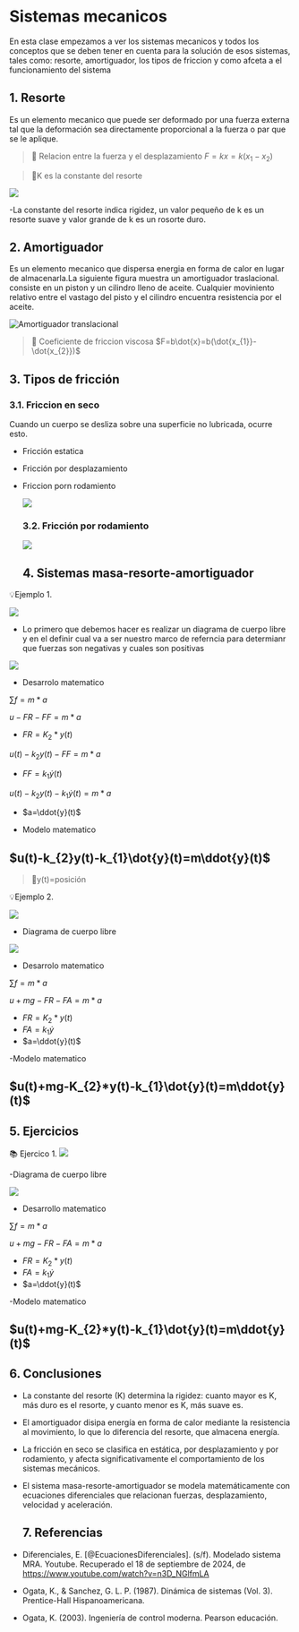# Sistemas mecanicos 
En esta clase empezamos a ver los sistemas mecanicos y todos los conceptos que se deben tener en cuenta para la solución de esos sistemas, tales como: resorte, amortiguador, los tipos de friccion y como afceta a el funcionamiento del sistema 

## 1. Resorte 
Es un elemento mecanico que puede ser deformado por una fuerza externa tal que la deformación sea directamente proporcional a la fuerza o par que se le aplique.

>🔑 Relacion entre la fuerza y el desplazamiento 
$F=kx=k(x_{1}-x_{2})$

>🔑K es la constante del resorte

![](https://github.com/diegavila00/Apuntes/blob/main/TP/resorte.png)

-La constante del resorte indica rigidez, un valor pequeño de k es un resorte suave y valor grande de k es un rosorte duro.

## 2. Amortiguador 
Es un elemento mecanico que dispersa energia en forma de calor en lugar de almacenarla.La siguiente figura muestra un amortiguador traslacional. consiste en un piston y un cilindro lleno de aceite. Cualquier moviniento relativo entre el vastago del pisto y el cilindro encuentra resistencia por el aceite.

![Amortiguador translacional](https://github.com/diegavila00/Apuntes/blob/main/TP/Captura%20de%20pantalla%202024-09-17%20103113.png)

>🔑 Coeficiente de friccion viscosa
>$F=b\dot{x}=b(\dot{x_{1}}-\dot{x_{2}})$

## 3. Tipos de fricción 
### 3.1. Friccion en seco 
Cuando un cuerpo se desliza sobre una superficie no lubricada, ocurre esto.

- Fricción estatica 
- Fricción por desplazamiento 
- Friccion porn rodamiento

  ![](https://github.com/diegavila00/Apuntes/blob/main/TP/image.png)

  ### 3.2. Fricción por rodamiento
  ![](https://github.com/diegavila00/Apuntes/blob/main/TP/rotacion.png)

  ## 4. Sistemas masa-resorte-amortiguador
  
💡Ejemplo 1. 
  
  ![](https://github.com/diegavila00/Apuntes/blob/main/TP/Masa%20resorte.png)

  - Lo primero que debemos hacer es realizar un diagrama de cuerpo libre y en el definir cual va a ser nuestro marco de referncia para determianr que fuerzas son negativas y cuales son positivas

  ![](https://github.com/diegavila00/Apuntes/blob/main/TP/cuerpo%20libre.png)

- Desarrolo matematico 

$\sum f = m*a$

$u-FR-FF=m*a$

- $FR=K_{2}*y(t)$
  
$u(t)-k_{2}y(t)-FF=m*a$

- $FF=k_{1}\dot{y}(t)$

$u(t)-k_{2}y(t)-k_{1}\dot{y}(t)=m*a$

- $a=\ddot{y}(t)$

- Modelo matematico

$u(t)-k_{2}y(t)-k_{1}\dot{y}(t)=m\ddot{y}(t)$
-

>🔑y(t)=posición

💡Ejemplo 2.

![](https://github.com/diegavila00/Apuntes/blob/main/TP/masa%20resorte%202.png)

- Diagrama de cuerpo libre

![](https://github.com/diegavila00/Apuntes/blob/main/TP/cuerpo%20libre%202.1.png)

- Desarrolo matematico

$\sum f = m*a$

$u+mg-FR-FA=m*a$

- $FR=K_{2}*y(t)$
- $FA=k_{1}\dot{y}$
- $a=\ddot{y}(t)$

-Modelo matematico

$u(t)+mg-K_{2}*y(t)-k_{1}\dot{y}(t)=m\ddot{y}(t)$
-

## 5. Ejercicios 
📚 Ejercico 1. 
![](https://github.com/diegavila00/Apuntes/blob/main/TP/ejercicio.png)

-Diagrama de cuerpo libre 

![](https://github.com/diegavila00/Apuntes/blob/main/TP/cuerpo%20libro%20ejercico.png)

- Desarrollo matematico
  
$\sum f = m*a$

$u+mg-FR-FA=m*a$

- $FR=K_{2}*y(t)$
- $FA=k_{1}\dot{y}$
- $a=\ddot{y}(t)$

-Modelo matematico

$u(t)+mg-K_{2}*y(t)-k_{1}\dot{y}(t)=m\ddot{y}(t)$
-

## 6. Conclusiones 
- La constante del resorte (K) determina la rigidez: cuanto mayor es K, más duro es el resorte, y cuanto menor es K, más suave es.
   
- El amortiguador disipa energía en forma de calor mediante la resistencia al movimiento, lo que lo diferencia del resorte, que almacena energía.

- La fricción en seco se clasifica en estática, por desplazamiento y por rodamiento, y afecta significativamente el comportamiento de los sistemas mecánicos.

- El sistema masa-resorte-amortiguador se modela matemáticamente con ecuaciones diferenciales que relacionan fuerzas, desplazamiento, velocidad y aceleración.

  ## 7. Referencias
- Diferenciales, E. [@EcuacionesDiferenciales]. (s/f). Modelado sistema MRA. Youtube. Recuperado el 18 de septiembre de 2024, de https://www.youtube.com/watch?v=n3D_NGlfmLA

- Ogata, K., & Sanchez, G. L. P. (1987). Dinámica de sistemas (Vol. 3). Prentice-Hall Hispanoamericana.
- Ogata, K. (2003). Ingeniería de control moderna. Pearson educación.














